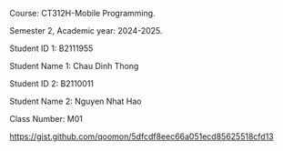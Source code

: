 Course: CT312H-Mobile Programming.

Semester 2, Academic year: 2024-2025.

Student ID 1: B2111955

Student Name 1: Chau Dinh Thong

Student ID 2: B2110011

Student Name 2: Nguyen Nhat Hao 


Class Number: M01

https://gist.github.com/qoomon/5dfcdf8eec66a051ecd85625518cfd13
